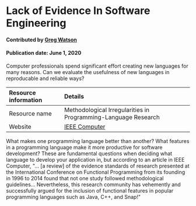 # Lack of Evidence In Software Engineering

#### Contributed by [Greg Watson](https://github.com/jarrah42)

#### Publication date: June 1, 2020

Computer professionals spend significant effort creating new languages for
many reasons. Can we evaluate the usefulness of new languages in reproducable
and reliable ways?


Resource information | Details 
 :--- | :--- 
 Resource name | Methodological Irregularities in Programming-Language Research
 Website | [IEEE Computer](https://ieeexplore.ieee.org/document/7999115)


What makes one programming language better than another? What features in a programming language make
it more productive for software development? These are fundamental questions when deciding what language
to develop your application in, but according to an article in IEEE Computer, "... [a review] of the evidence standards 
of research presented at the International Conference on Functional Programming from its founding in 1996 to 2014 found that 
not one study followed methodological guidelines... Nevertheless, this research community has vehemently 
and successfully argued for the inclusion of functional features in popular programming languages such as Java, C++, 
and Snap!"


<!--- #### Publication date: June 1, 2020 -->


 <!---
 Publish: no
 Categories: Development 
 Categories: Better Development
 Topics: Programming languages
 Level: 2
 Prerequisites: none
 Aggregate: none
 --->
